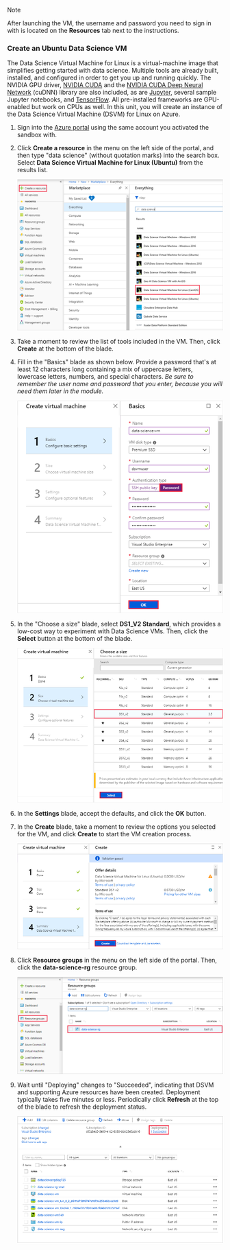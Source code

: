 > [!NOTE]
> After launching the VM, the username and password you need to sign in with is located on the **Resources** tab next to the instructions.

### Create an Ubuntu Data Science VM

The Data Science Virtual Machine for Linux is a virtual-machine image that simplifies getting started with data science. Multiple tools are already built, installed, and configured in order to get you up and running quickly. The NVIDIA GPU driver, [NVIDIA CUDA](https://developer.nvidia.com/cuda-downloads) and the [NVIDIA CUDA Deep Neural Network](https://developer.nvidia.com/cudnn) (cuDNN) library are also included, as are [Jupyter](http://jupyter.org/), several sample Jupyter notebooks, and [TensorFlow](https://www.tensorflow.org/). All pre-installed frameworks are GPU-enabled but work on CPUs as well. In this unit, you will create an instance of the Data Science Virtual Machine (DSVM) for Linux on Azure.

1. Sign into the [Azure portal](https://portal.azure.com/triplecrownlabs.onmicrosoft.com?azure-portal=true) using the same account you activated the sandbox with.

2. Click **Create a resource** in the menu on the left side of the portal, and then type "data science" (without quotation marks) into the search box. Select **Data Science Virtual Machine for Linux (Ubuntu)** from the results list.

    ![Finding the Ubuntu Data Science VM](../media/1-new-data-science-vm.png)

3. Take a moment to review the list of tools included in the VM. Then, click **Create** at the bottom of the blade.

4. Fill in the "Basics" blade as shown below. Provide a password that's at least 12 characters long containing a mix of uppercase letters, lowercase letters, numbers, and special characters. *Be sure to remember the user name and password that you enter, because you will need them later in the module.*

    ![Entering basic information about the VM](../media/1-create-data-science-vm-1.png)

5. In the "Choose a size" blade, select **DS1_V2 Standard**, which provides a low-cost way to experiment with Data Science VMs. Then, click the **Select** button at the bottom of the blade.

    ![Choosing a VM size](../media/1-create-data-science-vm-2.png)

6. In the **Settings** blade, accept the defaults, and click the **OK** button.

7. In the **Create** blade, take a moment to review the options you selected for the VM, and click **Create** to start the VM creation process.

    ![Creating the VM](../media/1-create-data-science-vm-4.png)

8. Click **Resource groups** in the menu on the left side of the portal. Then, click the **data-science-rg** resource group.

    ![Opening the resource group](../media/1-open-resource-group.png)

  
9. Wait until "Deploying" changes to "Succeeded", indicating that DSVM and supporting Azure resources have been created. Deployment typically takes five minutes or less. Periodically click **Refresh** at the top of the blade to refresh the deployment status.

    ![Monitoring the deployment status](../media/1-deployment-succeeded.png)
